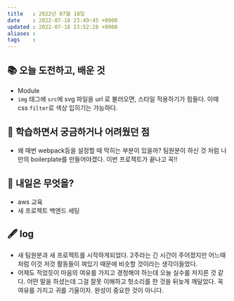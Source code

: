```yaml
---
title   : 2022년 07월 18일 
date    : 2022-07-18 23:49:45 +0900
updated : 2022-07-18 23:52:28 +0900
aliases : 
tags    : 
---
```

## 📚 오늘 도전하고, 배운 것
- Module
- `img` 태그에 `src`에 svg 파일을 url 로 불러오면, 스타일 적용하기가 힘들다. 이때 css `filter`로 색상 입히기는 가능하다.
 
## 🤔 학습하면서 궁금하거나 어려웠던 점 
- 왜 매번 webpack등을 설정할 때 막히는 부분이 있을까? 팀원분이 하신 것 처럼 나만의 boilerplate를 만들어야겠다. 이번 프로젝트가 끝나고 꼭!!
## 🌅 내일은 무엇을?
- aws 교육
- 새 프로젝트 백엔드 세팅

## 🖋 log
- 새 팀원분과 새 프로젝트를 시작하게되었다. 2주라는 긴 시간이 주어졌지만 어느때처럼 이것 저것 활동들이 껴있기 때문에 비슷할 것이라는 생각이들었다.
- 어제도 적었듯이 마음의 여유를 가지고 경청해야 하는데 오늘 실수를 저지른 것 같다. 어떤 말을 하셨는데 그걸 잘못 이해하고 헛소리를 한 것을 뒤늦게 깨달았다. 꼭 여유를 가지고 귀를 기울이자. 완성이 중요한 것이 아니다.

